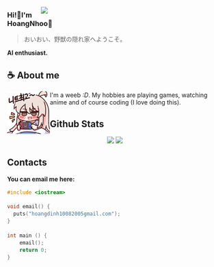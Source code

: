 
<a href=""><img align="right" width="425" src="https://lanyard.kyrie25.me/api/478570663549075456?imgStyle=square&gradient=645CBB-A084DC-BFACE2-EBC7E6&waveColor=FF597B&bg=0d1117"></a>

### Hi!👋I'm HoangNhoo🍇
> おいおい、野獣の隠れ家へようこそ。

**AI enthusiast.**

## **☕ About me**
<a href="https://github.com/HoangNhoo"><img align="left" width="100" src="./images/mahiro_switch.png"></a>
I'm a weeb _:D_. My hobbies are playing games, watching anime and of course coding (I love doing this).


## **Github Stats**
<p align="center"><img width="50%" src="https://github-readme-stats.vercel.app/api?username=HoangNhoo&show_icons=true&count_private=true&theme=react&hide_border=true&bg_color=0D1117"/> <img width="45%" src="https://github-readme-stats.vercel.app/api/top-langs/?username=HoangNhoo&show_icons=true&count_private=true&theme=react&hide_border=true&bg_color=0D1117&layout=compact"/>
</p>

## **Contacts**

**You can email me here:**
```cpp
#include <iostream>

void email() {
  puts("hoangdinh10082005gmail.com");
}

int main () {
    email();
    return 0;
}
```

